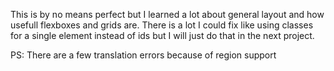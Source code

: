 This is by no means perfect but I learned a lot about general layout and how usefull flexboxes and grids are.
There is a lot I could fix like using classes for a single element instead of ids but I will just do that in the next project.

PS: There are a few translation errors because of region support
